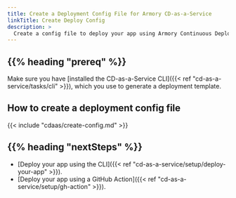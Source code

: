 ```yaml
---
title: Create a Deployment Config File for Armory CD-as-a-Service
linkTitle: Create Deploy Config
description: >
  Create a config file to deploy your app using Armory Continuous Deployment-as-a-Service.
---
```


## {{% heading "prereq" %}}

Make sure you have [installed the CD-as-a-Service CLI]({{< ref "cd-as-a-service/tasks/cli" >}}), which you use to generate a deployment template.

## How to create a deployment config file

{{< include "cdaas/create-config.md" >}}

## {{% heading "nextSteps" %}}

* [Deploy your app using the CLI]({{< ref "cd-as-a-service/setup/deploy-your-app" >}}).
* [Deploy your app using a GitHub Action]({{< ref "cd-as-a-service/setup/gh-action" >}}).
